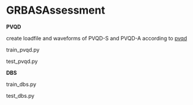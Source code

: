 # GRBASAssessment


**PVQD**

create loadfile and waveforms of PVQD-S and PVQD-A according to [pvqd](https://github.com/MydasTouch/PVQD)

train_pvqd.py

test_pvqd.py


**DBS**

train_dbs.py

test_dbs.py
